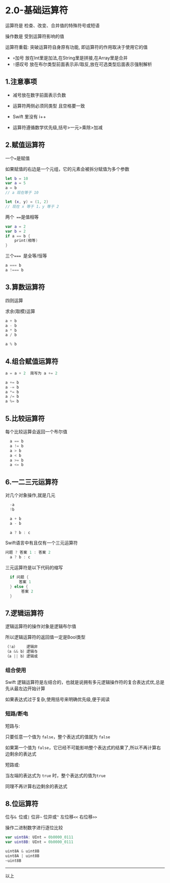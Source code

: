 # 2.0-基础运算符

运算符是 检查、改变、合并值的特殊符号或短语

操作数是 受到运算符影响的值

运算符重载: 突破运算符自身原有功能, 即运算符的作用取决于使用它的值

- `+`加号 放在Int里是加法,在String里是拼接,在Array里是合并
- `!`感叹号 放在布尔类型前面表示非/取反,放在可选类型后面表示强制解析

## 1.注意事项

- 减号放在数字前面表示负数

- 运算符两侧必须同类型 且空格要一致

- Swift 里没有 i++

- 运算符遵循数学优先级,括号>一元>乘除>加减

## 2.赋值运算符

一个` = `是赋值

如果赋值的右边是一个元组，它的元素会被拆分赋值为多个参数

```swift
let b = 10
var a = 5
a = b
// a 现在等于 10

let (x, y) = (1, 2)
// 现在 x 等于 1，y 等于 2
```

两个` ==`是值相等

```swift
var a = 2
var b = 2
if a == b {
	print(相等)
}
```

三个`=== `是全等/恒等

```swift
a === b
a !=== b
```

## 3.算数运算符

四则运算

求余(取模)运算

```swift
a + b
a - b
a * b
a / b

a % b
```

## 4.组合赋值运算符

```swift
a = a + 2  简写为 a += 2

a += b
a -= b
a *= b
a /= b
a %= b
```

## 5.比较运算符

每个比较运算会返回一个布尔值

```swift
  a == b
  a != b
  a > b
  a < b
  a >= b
  a <= b
```

## 6.一二三元运算符

对几个对象操作,就是几元

```swift
  -a
  !b

  a + b
  a - b

  a ? b : c
```

Swift语言中有且仅有一个三元运算符

```swift
问题 ? 答案 1 : 答案 2
  a ? b : c
```

三元运算符是以下代码的缩写

```swift
  if 问题 {
      答案 1
  } else {
       答案 2
  }
```

## 7.逻辑运算符

逻辑运算符的操作对象是逻辑布尔值

所以逻辑运算符的返回值一定是Bool类型

```swift
（!a）    逻辑非
（a && b）逻辑与
（a || b）逻辑或
```

### 组合使用

Swift 逻辑运算符是左结合的，也就是说拥有多元逻辑操作符的复合表达式优,总是先从最左边开始计算

如果表达式过于复杂,使用括号来明确优先级,便于阅读

### 短路/断电

短路与:

只要任意一个值为 `false`，整个表达式的值就为 `false`

如果第一个值为 `false`，它已经不可能影响整个表达式的结果了,所以不再计算右边剩余的表达式

短路或:

当左端的表达式为 `true` 时，整个表达式的值为`true`

同理不再计算右边剩余的表达式

## 8.位运算符

位与`& `位或`|` 位非`~` 位异或`^` 左位移`<<` 右位移`>>`

操作二进制数字进行逐位比较

```swift
var uint8A: UInt = 0b0000_0111
var uint8B: UInt = 0b0000_0111

uint8A & uint8B
uint8A | uint8B
~uint8B
```

---

以上
